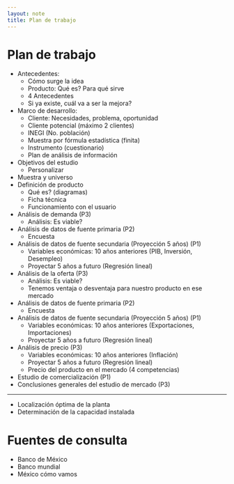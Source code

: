 ```yaml
---
layout: note
title: Plan de trabajo
---
```


# Plan de trabajo
* Antecedentes:
	* Cómo surge la idea
	* Producto: Qué es? Para qué sirve
	* 4 Antecedentes
	* Si ya existe, cuál va a ser la mejora?
* Marco de desarrollo:
	* Cliente: Necesidades, problema, oportunidad
	* Cliente potencial (máximo 2 clientes)
	* INEGI (No. población)
	* Muestra por fórmula estadística (finita)
	* Instrumento (cuestionario)
	* Plan de análisis de información
* Objetivos del estudio
	* Personalizar
* Muestra y universo
* Definición de producto
	* Qué es? (diagramas)
	* Ficha técnica
	* Funcionamiento con el usuario
* Análisis de demanda (P3)
	* Análisis: Es viable?
* Análisis de datos de fuente primaria (P2)
	* Encuesta
* Análisis de datos de fuente secundaria (Proyección 5 años) (P1)
	* Variables económicas: 10 años anteriores (PIB, Inversión, Desempleo)
	* Proyectar 5 años a futuro (Regresión lineal)
* Análisis de la oferta (P3)
	* Análisis: Es viable?
	* Tenemos ventaja o desventaja para nuestro producto en ese mercado
* Análisis de datos de fuente primaria (P2)
	* Encuesta
* Análisis de datos de fuente secundaria (Proyección 5 años) (P1)
	* Variables económicas: 10 años anteriores (Exportaciones, Importaciones)
	* Proyectar 5 años a futuro (Regresión lineal)
* Análisis de precio (P3)
	* Variables económicas: 10 años anteriores (Inflación)
	* Proyectar 5 años a futuro (Regresión lineal)
	* Precio del producto en el mercado (4 competencias)
* Estudio de comercialización (P1)
* Conclusiones generales del estudio de mercado (P3)
***
* Localización óptima de la planta
* Determinación de la capacidad instalada

# Fuentes de consulta
* Banco de México
* Banco mundial
* México cómo vamos